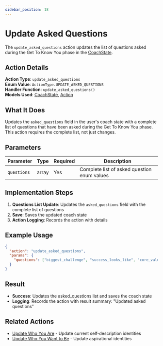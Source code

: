 ```yaml
---
sidebar_position: 18
---
```


# Update Asked Questions

The `update_asked_questions` action updates the list of questions asked during the Get To Know You phase in the [CoachState](../database/models/coach-state).

## Action Details

**Action Type**: `update_asked_questions`  
**Enum Value**: `ActionType.UPDATE_ASKED_QUESTIONS`  
**Handler Function**: `update_asked_questions()`  
**Models Used**: [CoachState](../database/models/coach-state), [Action](../database/models/action)

## What It Does

Updates the `asked_questions` field in the user's coach state with a complete list of questions that have been asked during the Get To Know You phase. This action requires the complete list, not just changes.

## Parameters

| Parameter   | Type  | Required | Description                                 |
| ----------- | ----- | -------- | ------------------------------------------- |
| `questions` | array | Yes      | Complete list of asked question enum values |

## Implementation Steps

1. **Questions List Update**: Updates the `asked_questions` field with the complete list of questions
2. **Save**: Saves the updated coach state
3. **Action Logging**: Records the action with details

## Example Usage

```json
{
  "action": "update_asked_questions",
  "params": {
    "questions": ["biggest_challenge", "success_looks_like", "core_values"]
  }
}
```

## Result

- **Success**: Updates the asked_questions list and saves the coach state
- **Logging**: Records the action with result summary: "Updated asked questions"

## Related Actions

- [Update Who You Are](update-who-you-are) - Update current self-description identities
- [Update Who You Want to Be](update-who-you-want-to-be) - Update aspirational identities
